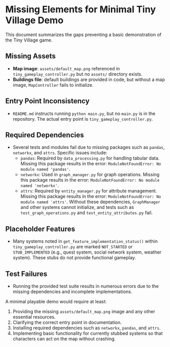 # Missing Elements for Minimal Tiny Village Demo

This document summarizes the gaps preventing a basic demonstration of the Tiny Village game.

## Missing Assets
- **Map image**: `assets/default_map.png` referenced in `tiny_gameplay_controller.py` but no `assets/` directory exists.
- **Buildings file**: default buildings are provided in code, but without a map image, `MapController` fails to initialize.

## Entry Point Inconsistency
- `README.md` instructs running `python main.py`, but no `main.py` is in the repository. The actual entry point is `tiny_gameplay_controller.py`.

## Required Dependencies
- Several tests and modules fail due to missing packages such as `pandas`, `networkx`, and `attrs`. Specific issues include:
  - `pandas`: Required by `data_processing.py` for handling tabular data. Missing this package results in the error: `ModuleNotFoundError: No module named 'pandas'`.
  - `networkx`: Used in `graph_manager.py` for graph operations. Missing this package results in the error: `ModuleNotFoundError: No module named 'networkx'`.
  - `attrs`: Required by `entity_manager.py` for attribute management. Missing this package results in the error: `ModuleNotFoundError: No module named 'attrs'`.
Without these dependencies, `GraphManager` and other systems cannot initialize, and tests such as `test_graph_operations.py` and `test_entity_attributes.py` fail.

## Placeholder Features
- Many systems noted in `get_feature_implementation_status()` within `tiny_gameplay_controller.py` are marked `NOT_STARTED` or `STUB_IMPLEMENTED` (e.g., quest system, social network system, weather system). These stubs do not provide functional gameplay.

## Test Failures
- Running the provided test suite results in numerous errors due to the missing dependencies and incomplete implementations.

A minimal playable demo would require at least:
1. Providing the missing `assets/default_map.png` image and any other essential resources.
2. Clarifying the correct entry point in documentation.
3. Installing required dependencies such as `networkx`, `pandas`, and `attrs`.
4. Implementing basic functionality for currently stubbed systems so that characters can act on the map without crashing.
